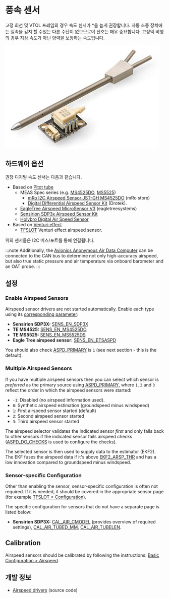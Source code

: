 # 풍속 센서

고정 회선 및 VTOL 프레임의 경우 속도 센서가 *을 높게 권장합니다. 자동 조종 장치에는 실속을 감지 할 수있는 다른 수단이 없으므로이 신호는 매우 중요합니다. 고정익 비행의 경우 지상 속도가 아닌 양력을 보장하는 속도입니다.

![디지털 풍속 센서](../../assets/hardware/sensors/airspeed/digital_airspeed_sensor.jpg)

## 하드웨어 옵션

권장 디지털 속도 센서는 다음과 같습니다.

- Based on [Pitot tube](https://en.wikipedia.org/wiki/Pitot_tube)
  - MEAS Spec series (e.g. [MS4525DO](https://www.te.com/usa-en/product-CAT-BLPS0002.html), [MS5525](https://www.te.com/usa-en/product-CAT-BLPS0003.html))
    - [mRo I2C Airspeed Sensor JST-GH MS4525DO](https://store.mrobotics.io/mRo-I2C-Airspeed-Sensor-JST-GH-p/m10030a.htm) (mRo store)
    - [Digital Differential Airspeed Sensor Kit](https://store-drotek.com/793-digital-differential-airspeed-sensor-kit-.html) (Drotek).
  - [EagleTree Airspeed MicroSensor V3](http://www.eagletreesystems.com/index.php?route=product/product&product_id=63) (eagletreesystems) <!-- link not working 20230830 -->
  - [Sensirion SDP3x Airspeed Sensor Kit](https://store-drotek.com/793-digital-differential-airspeed-sensor-kit-.html)
  - [Holybro Digital Air Speed Sensor](https://holybro.com/products/digital-air-speed-sensor)
- Based on [Venturi effect](https://en.wikipedia.org/wiki/Venturi_effect)
  - [TFSLOT](airspeed_tfslot.md) Venturi effect airspeed sensor.

위의 센서들은 I2C 버스/포트를 통해 연결됩니다.

:::note
Additionally, the [Avionics Anonymous Air Data Computer](https://www.tindie.com/products/avionicsanonymous/uavcan-air-data-computer-airspeed-sensor/) can be connected to the CAN bus to determine not only high-accuracy airspeed, but also true static pressure and air temperature via onboard barometer and an OAT probe.
:::

## 설정

### Enable Airspeed Sensors

Airspeed sensor drivers are not started automatically. Enable each type using its [corresponding parameter](../advanced_config/parameters.md):

- **Sensirion SDP3X:** [SENS_EN_SDP3X](../advanced_config/parameter_reference.md#SENS_EN_SDP3X)
- **TE MS4525:** [SENS_EN_MS4525DO](../advanced_config/parameter_reference.md#SENS_EN_MS4525DO)
- **TE MS5525:** [SENS_EN_MS5525DS](../advanced_config/parameter_reference.md#SENS_EN_MS5525DS)
- **Eagle Tree airspeed sensor:** [SENS_EN_ETSASPD](../advanced_config/parameter_reference.md#SENS_EN_ETSASPD)

You should also check [ASPD_PRIMARY](../advanced_config/parameter_reference.md#ASPD_PRIMARY) is `1` (see next section - this is the default).

### Multiple Airspeed Sensors

If you have multiple airspeed sensors then you can select which sensor is _preferred_ as the primary source using [ASPD_PRIMARY](../advanced_config/parameter_reference.md#ASPD_PRIMARY), where `1`, `2` and `3` reflect the order in which the airspeed sensors were started:
- `-1`: Disabled (no airspeed information used).
- `0`: Synthetic airspeed estimation (groundspeed minus windspeed)
- `1`: First airspeed sensor started (default)
- `2`: Second airspeed sensor started
- `3`: Third airspeed sensor started

The airspeed selector validates the indicated sensor _first_ and only falls back to other sensors if the indicated sensor fails airspeed checks ([ASPD_DO_CHECKS](../advanced_config/parameter_reference.md#ASPD_DO_CHECKS) is used to configure the checks).

The selected sensor is then used to supply data to the estimator (EKF2). The EKF fuses the airspeed data if it's above [EKF2_ARSP_THR](../advanced_config/parameter_reference.md#EKF2_ARSP_THR) and has a low innovation compared to groundspeed minus windspeed.

### Sensor-specific Configuration

Other than enabling the sensor, sensor-specific configuration is often not required. If it is needed, it should be covered in the appropriate sensor page (for example [TFSLOT > Configuration](airspeed_tfslot.md#configuration)).

The specific configuration for sensors that do not have a separate page is listed below:

- **Sensirion SDP3X:** [CAL_AIR_CMODEL](../advanced_config/parameter_reference.md#CAL_AIR_CMODEL) (provides overview of required settings), [CAL_AIR_TUBED_MM](../advanced_config/parameter_reference.md#CAL_AIR_TUBED_MM), [CAL_AIR_TUBELEN](../advanced_config/parameter_reference.md#CAL_AIR_TUBELEN).

## Calibration

Airspeed sensors should be calibrated by following the instructions: [Basic Configuration > Airspeed](../config/airspeed.md).

## 개발 정보

- [Airspeed drivers](https://github.com/PX4/PX4-Autopilot/tree/master/src/drivers/differential_pressure) (source code)
